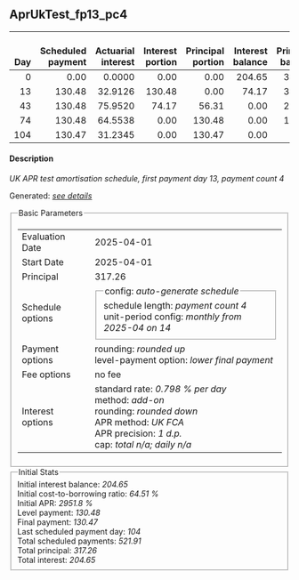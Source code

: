 <h2>AprUkTest_fp13_pc4</h2>
<table>
    <thead style="vertical-align: bottom;">
        <th style="text-align: right;">Day</th>
        <th style="text-align: right;">Scheduled payment</th>
        <th style="text-align: right;">Actuarial interest</th>
        <th style="text-align: right;">Interest portion</th>
        <th style="text-align: right;">Principal portion</th>
        <th style="text-align: right;">Interest balance</th>
        <th style="text-align: right;">Principal balance</th>
        <th style="text-align: right;">Total actuarial interest</th>
        <th style="text-align: right;">Total interest</th>
        <th style="text-align: right;">Total principal</th>
    </thead>
    <tr style="text-align: right;">
        <td class="ci00">0</td>
        <td class="ci01" style="white-space: nowrap;">0.00</td>
        <td class="ci02">0.0000</td>
        <td class="ci03">0.00</td>
        <td class="ci04">0.00</td>
        <td class="ci05">204.65</td>
        <td class="ci06">317.26</td>
        <td class="ci07">0.0000</td>
        <td class="ci08">0.00</td>
        <td class="ci09">0.00</td>
    </tr>
    <tr style="text-align: right;">
        <td class="ci00">13</td>
        <td class="ci01" style="white-space: nowrap;">130.48</td>
        <td class="ci02">32.9126</td>
        <td class="ci03">130.48</td>
        <td class="ci04">0.00</td>
        <td class="ci05">74.17</td>
        <td class="ci06">317.26</td>
        <td class="ci07">32.9126</td>
        <td class="ci08">130.48</td>
        <td class="ci09">0.00</td>
    </tr>
    <tr style="text-align: right;">
        <td class="ci00">43</td>
        <td class="ci01" style="white-space: nowrap;">130.48</td>
        <td class="ci02">75.9520</td>
        <td class="ci03">74.17</td>
        <td class="ci04">56.31</td>
        <td class="ci05">0.00</td>
        <td class="ci06">260.95</td>
        <td class="ci07">108.8646</td>
        <td class="ci08">204.65</td>
        <td class="ci09">56.31</td>
    </tr>
    <tr style="text-align: right;">
        <td class="ci00">74</td>
        <td class="ci01" style="white-space: nowrap;">130.48</td>
        <td class="ci02">64.5538</td>
        <td class="ci03">0.00</td>
        <td class="ci04">130.48</td>
        <td class="ci05">0.00</td>
        <td class="ci06">130.47</td>
        <td class="ci07">173.4184</td>
        <td class="ci08">204.65</td>
        <td class="ci09">186.79</td>
    </tr>
    <tr style="text-align: right;">
        <td class="ci00">104</td>
        <td class="ci01" style="white-space: nowrap;">130.47</td>
        <td class="ci02">31.2345</td>
        <td class="ci03">0.00</td>
        <td class="ci04">130.47</td>
        <td class="ci05">0.00</td>
        <td class="ci06">0.00</td>
        <td class="ci07">204.6529</td>
        <td class="ci08">204.65</td>
        <td class="ci09">317.26</td>
    </tr>
</table>
<h4>Description</h4>
<p><i>UK APR test amortisation schedule, first payment day 13, payment count 4</i></p>
<p>Generated: <i><a href="../GeneratedDate.html">see details</a></i></p>
<fieldset><legend>Basic Parameters</legend>
<table>
    <tr>
        <td>Evaluation Date</td>
        <td>2025-04-01</td>
    </tr>
    <tr>
        <td>Start Date</td>
        <td>2025-04-01</td>
    </tr>
    <tr>
        <td>Principal</td>
        <td>317.26</td>
    </tr>
    <tr>
        <td>Schedule options</td>
        <td>
            <fieldset>
                <legend>config: <i>auto-generate schedule</i></legend>
                <div>schedule length: <i><i>payment count</i> 4</i></div>
                <div>unit-period config: <i>monthly from 2025-04 on 14</i></div>
            </fieldset>
        </td>
    </tr>
    <tr>
        <td>Payment options</td>
        <td>
            <div>
                <div>rounding: <i>rounded up</i></div>
                <div>level-payment option: <i>lower&nbsp;final&nbsp;payment</i></div>
            </div>
        </td>
    </tr>
    <tr>
        <td>Fee options</td>
        <td>no fee
        </td>
    </tr>
    <tr>
        <td>Interest options</td>
        <td>
            <div>
                <div>standard rate: <i>0.798 % per day</i></div>
                <div>method: <i>add-on</i></div>
                <div>rounding: <i>rounded down</i></div>
                <div>APR method: <i>UK FCA</i></div>
                <div>APR precision: <i>1 d.p.</i></div>
                <div>cap: <i>total <i>n/a</i>; daily <i>n/a</i></div>
            </div>
        </td>
    </tr>
</table></fieldset>
<fieldset><legend>Initial Stats</legend>
<div>
    <div>Initial interest balance: <i>204.65</i></div>
    <div>Initial cost-to-borrowing ratio: <i>64.51 %</i></div>
    <div>Initial APR: <i>2951.8 %</i></div>
    <div>Level payment: <i>130.48</i></div>
    <div>Final payment: <i>130.47</i></div>
    <div>Last scheduled payment day: <i>104</i></div>
    <div>Total scheduled payments: <i>521.91</i></div>
    <div>Total principal: <i>317.26</i></div>
    <div>Total interest: <i>204.65</i></div>
</div></fieldset>
